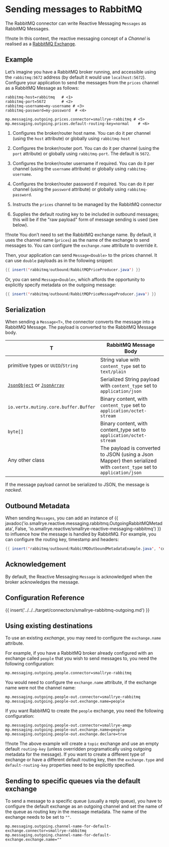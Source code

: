 # Sending messages to RabbitMQ

The RabbitMQ connector can write Reactive Messaging `Messages` as
RabbitMQ Messages.

!!!note
    In this context, the reactive messaging concept of a *Channel* is
    realised as a [RabbitMQ
    Exchange](https://www.rabbitmq.com/tutorials/amqp-concepts.html#exchanges).

## Example

Let’s imagine you have a RabbitMQ broker running, and accessible using
the `rabbitmq:5672` address (by default it would use `localhost:5672`).
Configure your application to send the messages from the `prices`
channel as a RabbitMQ Message as follows:

```
rabbitmq-host=rabbitmq   # <1>
rabbitmq-port=5672       # <2>
rabbitmq-username=my-username # <3>
rabbitmq-password=my-password  # <4>

mp.messaging.outgoing.prices.connector=smallrye-rabbitmq # <5>
mp.messaging.outgoing.prices.default-routing-key=normal    # <6>
```

1.  Configures the broker/router host name. You can do it per channel
    (using the `host` attribute) or globally using `rabbitmq-host`

2.  Configures the broker/router port. You can do it per channel (using
    the `port` attribute) or globally using `rabbitmq-port`. The default
    is `5672`.

3.  Configures the broker/router username if required. You can do it per
    channel (using the `username` attribute) or globally using
    `rabbitmq-username`.

4.  Configures the broker/router password if required. You can do it per
    channel (using the `password` attribute) or globally using
    `rabbitmq-password`.

5.  Instructs the `prices` channel to be managed by the RabbitMQ
    connector

6.  Supplies the default routing key to be included in outbound
    messages; this will be if the "raw payload" form of message sending
    is used (see below).

!!!note
    You don’t need to set the RabbitMQ exchange name. By default, it uses
    the channel name (`prices`) as the name of the exchange to send messages
    to. You can configure the `exchange.name` attribute to override it.

Then, your application can send `Message<Double>` to the prices channel.
It can use `double` payloads as in the following snippet:

``` java
{{ insert('rabbitmq/outbound/RabbitMQPriceProducer.java') }}
```

Or, you can send `Message<Double>`, which affords the opportunity to
explicitly specify metadata on the outgoing message:

``` java
{{ insert('rabbitmq/outbound/RabbitMQPriceMessageProducer.java') }}
```

## Serialization

When sending a `Message<T>`, the connector converts the message into a
RabbitMQ Message. The payload is converted to the RabbitMQ Message body.

| T                                                                                                                                                                  | RabbitMQ Message Body                                                                                                |
|--------------------------------------------------------------------------------------------------------------------------------------------------------------------|----------------------------------------------------------------------------------------------------------------------|
| primitive types or `UUID`/`String`                                                                                                                                 | String value with `content_type` set to `text/plain`                                                                 |
| [`JsonObject`](https://vertx.io/docs/apidocs/io/vertx/core/json/JsonObject.html) or [`JsonArray`](https://vertx.io/docs/apidocs/io/vertx/core/json/JsonArray.html) | Serialized String payload with `content_type` set to `application/json`                                              |
| `io.vertx.mutiny.core.buffer.Buffer`                                                                                                                               | Binary content, with `content_type` set to `application/octet-stream`                                                |
| `byte[]`                                                                                                                                                           | Binary content, with content_type set to `application/octet-stream`                                                  |
| Any other class                                                                                                                                                    | The payload is converted to JSON (using a Json Mapper) then serialized with `content_type` set to `application/json` |

If the message payload cannot be serialized to JSON, the message is
*nacked*.

## Outbound Metadata

When sending `Messages`, you can add an instance of {{ javadoc('io.smallrye.reactive.messaging.rabbitmq.OutgoingRabbitMQMetadata', False, 'io.smallrye.reactive/smallrye-reactive-messaging-rabbitmq') }}
to influence how the message is handled by RabbitMQ. For example, you
can configure the routing key, timestamp and headers:

``` java
{{ insert('rabbitmq/outbound/RabbitMQOutboundMetadataExample.java', 'code') }}
```

## Acknowledgement

By default, the Reactive Messaging `Message` is acknowledged when the
broker acknowledges the message.

## Configuration Reference

{{ insert('../../../target/connectors/smallrye-rabbitmq-outgoing.md') }}

## Using existing destinations

To use an existing *exchange*, you may need to configure the
`exchange.name` attribute.

For example, if you have a RabbitMQ broker already configured with an
exchange called `people` that you wish to send messages to, you need the
following configuration:

``` properties
mp.messaging.outgoing.people.connector=smallrye-rabbitmq
```

You would need to configure the `exchange.name` attribute, if the
exchange name were not the channel name:

``` properties
mp.messaging.outgoing.people-out.connector=smallrye-rabbitmq
mp.messaging.outgoing.people-out.exchange.name=people
```

If you want RabbitMQ to create the `people` exchange, you need the
following configuration:

``` properties
mp.messaging.outgoing.people-out.connector=smallrye-amqp
mp.messaging.outgoing.people-out.exchange.name=people
mp.messaging.outgoing.people-out.exchange.declare=true
```

!!!note
    The above example will create a `topic` exchange and use an empty
    default `routing-key` (unless overridden programatically using outgoing
    metadata for the message). If you want to create a different type of
    exchange or have a different default routing key, then the
    `exchange.type` and `default-routing-key` properties need to be
    explicitly specified.

## Sending to specific queues via the default exchange

To send a message to a specific queue (usually a reply queue),
you have to configure the default exchange as an outgoing channel and set the name of the queue as routing key in the message metadata.
The name of the exchange needs to be set to `""`.

```properties
mp.messaging.outgoing.channel-name-for-default-exchange.connector=smallrye-rabbitmq
mp.messaging.outgoing.channel-name-for-default-exchange.exchange.name=""
```
